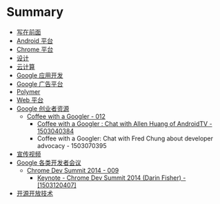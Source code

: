 # Summary

* [写在前面](README.md)
* [Android 平台](Android/index.md)
* [Chrome 平台](Chrome/index.md)
* [设计](Design/index.md)
* [云计算](Cloud/index.md)
* [Google 应用开发](GoogleApps/index.md)
* [Google 广告平台](Ads/index.md)
* [Polymer](Polymer/index.md)
* [Web 平台](Web/index.md)
* [Google 创业者资源](Startup/index.md)
   * [Coffee with a Googler - 012](Startup/012-Coffee-With-A-Googler/index.md)
       * [Coffee with a Googler : Chat with Allen Huang of AndroidTV - 1503040384](Startup/012-Coffee-With-A-Googler/1503040384-coffee-with-a-googler-chat-with-allen0-huang-of-androidtv.md)
       * Coffee with a Googler: Chat with Fred Chung about developer advocacy - 1503070395
* [宣传视频](Promotion/index.md)
* [Google 各类开发者会议](Conference/index.md)
   * [Chrome Dev Summit 2014 - 009](Conference/009-Chrome-Dev-Summit-2014/index.md)
       * [Keynote - Chrome Dev Summit 2014 (Darin Fisher) - [1503120407]](Conference/009-Chrome-Dev-Summit-2014/1503120407-keynote-chrome-dev-summit-2014-darin-fisher.md)
* [开源开放技术](Opensource/index.md)

